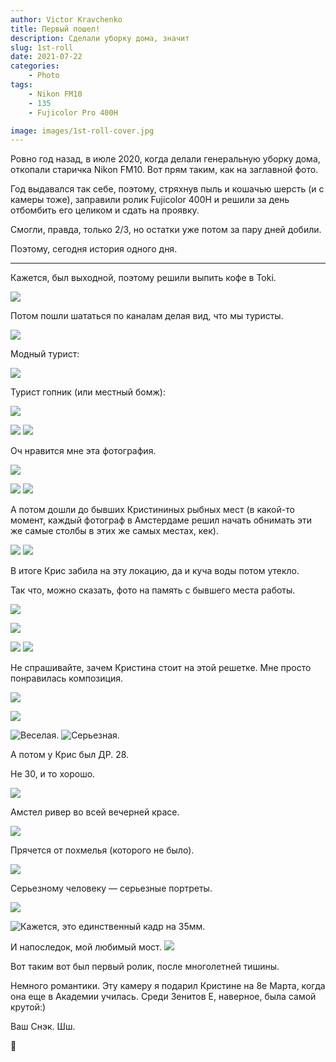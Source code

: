 ```yaml
---
author: Victor Kravchenko
title: Первый пошел!
description: Сделали уборку дома, значит
slug: 1st-roll
date: 2021-07-22
categories:
    - Photo
tags:
    - Nikon FM10
    - 135
    - Fujicolor Pro 400H

image: images/1st-roll-cover.jpg
---
```


Ровно год назад, в июле 2020, когда делали генеральную уборку дома, откопали старичка Nikon FM10. Вот прям таким, как на заглавной фото.

Год выдавался так себе, поэтому, стряхнув пыль и кошачью шерсть (и с камеры тоже), заправили ролик Fujicolor 400H и решили за день отбомбить его целиком и сдать на проявку. 

Смогли, правда, только 2/3, но остатки уже потом за пару дней добили.

Поэтому, сегодня история одного дня.

---

Кажется, был выходной, поэтому решили выпить кофе в Toki.

![](images/1st-roll-00001.jpg)

Потом пошли шататься по каналам делая вид, что мы туристы.

![](images/1st-roll-00002.jpg)

Модный турист:

![](images/1st-roll-00003.jpg)

Турист гопник (или местный бомж):

![](images/1st-roll-00004.jpg)

![](images/1st-roll-00005.jpg)
![](images/1st-roll-00007.jpg)

Оч нравится мне эта фотография.

![](images/1st-roll-00006.jpg)

![](images/1st-roll-00008.jpg)
![](images/1st-roll-00009.jpg)

А потом дошли до бывших Кристининых рыбных мест (в какой-то момент, каждый фотограф в Амстердаме решил начать обнимать эти же самые столбы в этих же самых местах, кек).

![](images/1st-roll-00010.jpg)
![](images/1st-roll-00011.jpg)

В итоге Крис забила на эту локацию, да и куча воды потом утекло.

Так что, можно сказать, фото на память с бывшего места работы.

![](images/1st-roll-00012.jpg)

![](images/1st-roll-00013.jpg)

![](images/1st-roll-00014.jpg)
![](images/1st-roll-00015.jpg)

Не спрашивайте, зачем Кристина стоит на этой решетке. Мне просто понравилась композиция.

![](images/1st-roll-00016.jpg)

![](images/1st-roll-00017.jpg)

![Веселая.](images/1st-roll-00018.jpg)
![Серьезная.](images/1st-roll-00019.jpg)

А потом у Крис был ДР. 28. 

Не 30, и то хорошо.

![](images/1st-roll-00021.jpg)

Амстел ривер во всей вечерней красе.

![](images/1st-roll-00022.jpg)

Прячется от похмелья (которого не было).

![](images/1st-roll-00023.jpg)

Серьезному человеку — серьезные портреты.

![](images/1st-roll-00024.jpg)

![Кажется, это единственный кадр на 35мм.](images/1st-roll-00025.jpg)

И напоследок, мой любимый мост.
![](images/1st-roll-00026.jpg)


Вот таким вот был первый ролик, после многолетней тишины.

Немного романтики. Эту камеру я подарил Кристине на 8е Марта, когда она еще в Академии училась. Среди Зенитов Е, наверное, была самой крутой:)


Ваш Снэк. Шш.

🐍 
